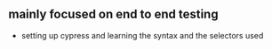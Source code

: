 ## mainly focused on end to end testing

- setting up cypress and learning the syntax and the selectors used
